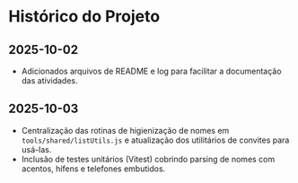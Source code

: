 # Histórico do Projeto

## 2025-10-02
- Adicionados arquivos de README e log para facilitar a documentação das atividades.

## 2025-10-03
- Centralização das rotinas de higienização de nomes em `tools/shared/listUtils.js` e atualização dos utilitários de convites para usá-las.
- Inclusão de testes unitários (Vitest) cobrindo parsing de nomes com acentos, hífens e telefones embutidos.
